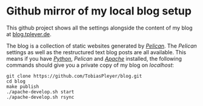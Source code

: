 # Github mirror of my local blog setup

This github project shows all the settings alongside the content of my blog
at [blog.tpleyer.de](http://blog.tpleyer.de).

The blog is a collection of
static websites generated by [_Pelican_](https://blog.getpelican.com).
The _Pelican_ settings as well as the restructured text blog posts are all
available. This means if you have [_Python_](https://www.python.org), 
_Pelican_ and [_Apache_](https://www.apache.org) installed, the following
commands should give you a private copy of my blog on _localhost_:
```
git clone https://github.com/TobiasPleyer/blog.git
cd blog
make publish
./apache-develop.sh start
./apache-develop.sh rsync
```
